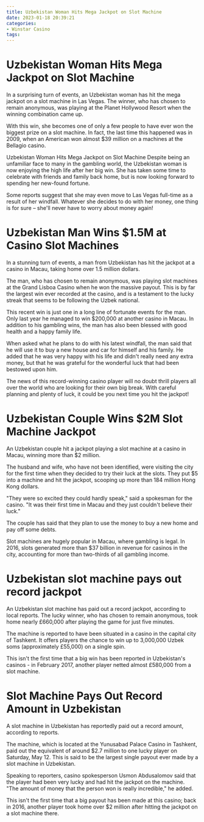 ```yaml
---
title: Uzbekistan Woman Hits Mega Jackpot on Slot Machine
date: 2023-01-18 20:39:21
categories:
- Winstar Casino
tags:
---
```



#  Uzbekistan Woman Hits Mega Jackpot on Slot Machine

In a surprising turn of events, an Uzbekistan woman has hit the mega jackpot on a slot machine in Las Vegas. The winner, who has chosen to remain anonymous, was playing at the Planet Hollywood Resort when the winning combination came up.

With this win, she becomes one of only a few people to have ever won the biggest prize on a slot machine. In fact, the last time this happened was in 2009, when an American won almost $39 million on a machines at the Bellagio casino.

Uzbekistan Woman Hits Mega Jackpot on Slot Machine
Despite being an unfamiliar face to many in the gambling world, the Uzbekistan woman is now enjoying the high life after her big win. She has taken some time to celebrate with friends and family back home, but is now looking forward to spending her new-found fortune.

Some reports suggest that she may even move to Las Vegas full-time as a result of her windfall. Whatever she decides to do with her money, one thing is for sure – she'll never have to worry about money again!

#  Uzbekistan Man Wins $1.5M at Casino Slot Machines

In a stunning turn of events, a man from Uzbekistan has hit the jackpot at a casino in Macau, taking home over 1.5 million dollars.

The man, who has chosen to remain anonymous, was playing slot machines at the Grand Lisboa Casino when he won the massive payout. This is by far the largest win ever recorded at the casino, and is a testament to the lucky streak that seems to be following the Uzbek national.

This recent win is just one in a long line of fortunate events for the man. Only last year he managed to win $200,000 at another casino in Macau. In addition to his gambling wins, the man has also been blessed with good health and a happy family life.

When asked what he plans to do with his latest windfall, the man said that he will use it to buy a new house and car for himself and his family. He added that he was very happy with his life and didn't really need any extra money, but that he was grateful for the wonderful luck that had been bestowed upon him.

The news of this record-winning casino player will no doubt thrill players all over the world who are looking for their own big break. With careful planning and plenty of luck, it could be you next time you hit the jackpot!

#  Uzbekistan Couple Wins $2M Slot Machine Jackpot

An Uzbekistan couple hit a jackpot playing a slot machine at a casino in Macau, winning more than $2 million.

The husband and wife, who have not been identified, were visiting the city for the first time when they decided to try their luck at the slots. They put $5 into a machine and hit the jackpot, scooping up more than 184 million Hong Kong dollars.

"They were so excited they could hardly speak," said a spokesman for the casino. "It was their first time in Macau and they just couldn't believe their luck."

The couple has said that they plan to use the money to buy a new home and pay off some debts.

Slot machines are hugely popular in Macau, where gambling is legal. In 2016, slots generated more than $37 billion in revenue for casinos in the city, accounting for more than two-thirds of all gambling income.

#  Uzbekistan slot machine pays out record jackpot

An Uzbekistan slot machine has paid out a record jackpot, according to local reports. The lucky winner, who has chosen to remain anonymous, took home nearly £660,000 after playing the game for just five minutes.

The machine is reported to have been situated in a casino in the capital city of Tashkent. It offers players the chance to win up to 3,000,000 Uzbek soms (approximately £55,000) on a single spin.

This isn't the first time that a big win has been reported in Uzbekistan's casinos - in February 2017, another player netted almost £580,000 from a slot machine.

#  Slot Machine Pays Out Record Amount in Uzbekistan

A slot machine in Uzbekistan has reportedly paid out a record amount, according to reports.

The machine, which is located at the Yunusabad Palace Casino in Tashkent, paid out the equivalent of around $2.7 million to one lucky player on Saturday, May 12. This is said to be the largest single payout ever made by a slot machine in Uzbekistan.

Speaking to reporters, casino spokesperson Usmon Abdusalomov said that the player had been very lucky and had hit the jackpot on the machine. "The amount of money that the person won is really incredible," he added.

This isn't the first time that a big payout has been made at this casino; back in 2016, another player took home over $2 million after hitting the jackpot on a slot machine there.